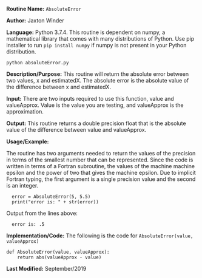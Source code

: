 
**Routine Name:** `AbsoluteError`

**Author:** Jaxton Winder

**Language:** Python 3.7.4. This routine is dependent on numpy, a mathematical library that comes with many distributions of Python. Use pip installer to run ``pip install numpy`` if numpy is not present in your Python distribution.

    python absoluteError.py

**Description/Purpose:** This routine will return the absolute error between two values, x and estimatedX. The absolute error is the absolute value of the difference between x and estimatedX.

**Input:** There are two inputs required to use this function, value and valueApprox. Value is the value you are testing, and valueApprox is the approximation.

**Output:** This routine returns a double precision float that is the absolute value of the difference between value and valueApprox.

**Usage/Example:**

The routine has two arguments needed to return the values of the precision in terms of the smallest number that can be
represented. Since the code is written in terms of a Fortran subroutine, the values of the machine machine epsilon and
the power of two that gives the machine epsilon. Due to implicit Fortran typing, the first argument is a single precision
value and the second is an integer.

      error = AbsoluteError(5, 5.5)
      print("error is: " + str(error))

Output from the lines above:

      error is: .5

**Implementation/Code:** The following is the code for `AbsoluteError(value, valueApprox)`

    def AbsoluteError(value, valueApprox):
        return abs(valueApprox - value)

**Last Modified:** September/2019
